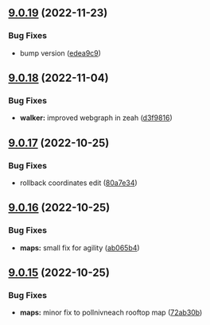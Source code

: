 ## [9.0.19](https://github.com/Torwent/WaspLib/compare/v9.0.18...v9.0.19) (2022-11-23)


### Bug Fixes

* bump version ([edea9c9](https://github.com/Torwent/WaspLib/commit/edea9c9f372f370646c7eea6f579408e3b468f99))



## [9.0.18](https://github.com/Torwent/WaspLib/compare/v9.0.17...v9.0.18) (2022-11-04)


### Bug Fixes

* **walker:** improved webgraph in zeah ([d3f9816](https://github.com/Torwent/WaspLib/commit/d3f981639c0cfbde99e88db99548947267aa2b87))



## [9.0.17](https://github.com/Torwent/WaspLib/compare/v9.0.16...v9.0.17) (2022-10-25)


### Bug Fixes

* rollback coordinates edit ([80a7e34](https://github.com/Torwent/WaspLib/commit/80a7e346ef8167bb7600739c2e428b225128879d))



## [9.0.16](https://github.com/Torwent/WaspLib/compare/v9.0.15...v9.0.16) (2022-10-25)


### Bug Fixes

* **maps:** small fix for agility ([ab065b4](https://github.com/Torwent/WaspLib/commit/ab065b4eccdb315322f5f0e924e8259bf3bd1995))



## [9.0.15](https://github.com/Torwent/WaspLib/compare/v9.0.14...v9.0.15) (2022-10-25)


### Bug Fixes

* **maps:** minor fix to pollnivneach rooftop map ([72ab30b](https://github.com/Torwent/WaspLib/commit/72ab30ba10d9af20df94e857f243d24d3347db62))



